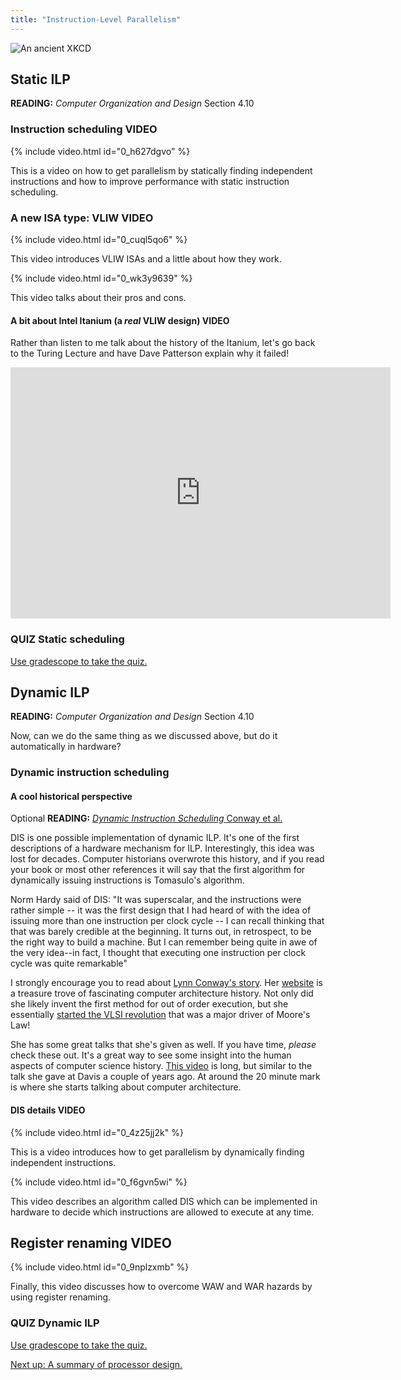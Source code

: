 ```yaml
---
title: "Instruction-Level Parallelism"
---
```


![An ancient XKCD](https://imgs.xkcd.com/comics/paths.jpg)

## Static ILP

**READING:** *Computer Organization and Design* Section 4.10

### Instruction scheduling **VIDEO**

{% include video.html id="0_h627dgvo" %}

This is a video on how to get parallelism by statically finding independent instructions and how to improve performance with static instruction scheduling.

### A new ISA type: VLIW **VIDEO**

{% include video.html id="0_cuql5qo6" %}

This video introduces VLIW ISAs and a little about how they work.

{% include video.html id="0_wk3y9639" %}

This video talks about their pros and cons.

#### A bit about Intel Itanium (a *real* VLIW design) **VIDEO**

Rather than listen to me talk about the history of the Itanium, let's go back to the Turing Lecture and have Dave Patterson explain why it failed!

<iframe width="608" height="402" src="https://www.youtube.com/embed/3LVeEjsn8Ts?start=1456&end=1643" frameborder="0" allow="accelerometer; autoplay; encrypted-media; gyroscope; picture-in-picture" allowfullscreen></iframe>

### **QUIZ** Static scheduling

[Use gradescope to take the quiz.](https://www.gradescope.com/courses/105214/assignments/474132)

## Dynamic ILP

**READING:** *Computer Organization and Design* Section 4.10

Now, can we do the same thing as we discussed above, but do it automatically in hardware?

### Dynamic instruction scheduling

#### A cool historical perspective

Optional **READING:** [*Dynamic Instruction Scheduling* Conway et al.](https://ai.eecs.umich.edu/people/conway/ACS/DIS/DIS.pdf)

DIS is one possible implementation of dynamic ILP.
It's one of the first descriptions of a hardware mechanism for ILP.
Interestingly, this idea was lost for decades.
Computer historians overwrote this history, and if you read your book or most other references it will say that the first algorithm for dynamically issuing instructions is Tomasulo's algorithm.

Norm Hardy said of DIS: "It was superscalar, and the instructions were rather simple -- it was the first design that I had heard of with the idea of issuing more than one instruction per clock cycle -- I can recall thinking that that was barely credible at the beginning. It turns out, in retrospect, to be the right way to build a machine. But I can remember being quite in awe of the very idea--in fact, I thought that executing one instruction per clock cycle was quite remarkable"

I strongly encourage you to read about [Lynn Conway's story](https://ai.eecs.umich.edu/people/conway/Retrospective2.html#anchor100470).
Her [website](https://ai.eecs.umich.edu/people/conway/) is a treasure trove of fascinating computer architecture history.
Not only did she likely invent the first method for out of order execution, but she essentially [started the VLSI revolution](https://ai.eecs.umich.edu/people/conway/Retrospective3.html#anchor42852) that was a major driver of Moore's Law!

She has some great talks that she's given as well.
If you have time, *please* check these out.
It's a great way to see some insight into the human aspects of computer science history.
[This video](https://youtu.be/7ncuhRYmfJw) is long, but similar to the talk she gave at Davis a couple of years ago.
At around the 20 minute mark is where she starts talking about computer architecture.

#### DIS details **VIDEO**

{% include video.html id="0_4z25jj2k" %}

This is a video introduces how to get parallelism by dynamically finding independent instructions.

{% include video.html id="0_f6gvn5wi" %}

This video describes an algorithm called DIS which can be implemented in hardware to decide which instructions are allowed to execute at any time.

## Register renaming **VIDEO**

{% include video.html id="0_9nplzxmb" %}

Finally, this video discusses how to overcome WAW and WAR hazards by using register renaming.

### **QUIZ** Dynamic ILP

[Use gradescope to take the quiz.](https://www.gradescope.com/courses/105214/assignments/474764)

[Next up: A summary of processor design.](./summary.md)
